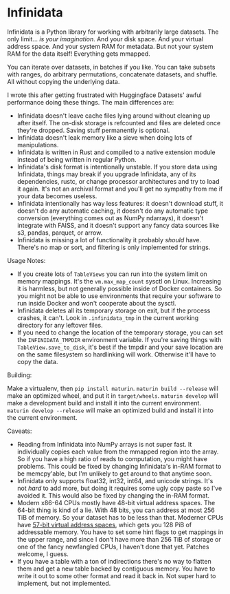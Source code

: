 # Infinidata

Infinidata is a Python library for working with arbitrarily large datasets. The only limit... *is
your imagination*. And your disk space. And your virtual address space. And your system RAM for
metadata. But not your system RAM for the data itself! Everything gets mmapped.

You can iterate over datasets, in batches if you like. You can take subsets with ranges, do
arbitrary permutations, concatenate datasets, and shuffle. All without copying the underlying data.

I wrote this after getting frustrated with Huggingface Datasets' awful performance doing these
things. The main differences are:

- Infinidata doesn't leave cache files lying around without cleaning up after itself. The on-disk
  storage is refcounted and files are deleted once they're dropped. Saving stuff permanently is
  optional.
- Infinidata doesn't leak memory like a sieve when doing lots of manipulations.
- Infinidata is written in Rust and compiled to a native extension module instead of being written
  in regular Python.
- Infinidata's disk format is intentionally unstable. If you store data using Infinidata, things
  may break if you upgrade Infinidata, any of its dependencies, rustc, or change processor
  architectures and try to load it again. It's not an archival format and you'll get no sympathy
  from me if your data becomes useless.
- Infinidata intentionally has way less features: it doesn't download stuff, it doesn't do any
  automatic caching, it doesn't do any automatic type conversion (everything comes out as NumPy
  ndarrays), it doesn't integrate with FAISS, and it doesn't support any fancy data sources like
  s3, pandas, parquet, or arrow.
- Infinidata is missing a lot of functionality it probably *should* have. There's no map or sort,
  and filtering is only implemented for strings.

Usage Notes:

  - If you create lots of `TableViews` you can run into the system limit on memory mappings. It's
    the `vm.max_map_count` sysctl on Linux. Increasing it is harmless, but not generally possible
    inside of Docker containers. So you might not be able to use environments that require your
    software to run inside Docker and won't cooperate about the sysctl.
  - Infinidata deletes all its temporary storage on exit, but if the process crashes, it can't.
    Look in `.infinidata_tmp` in the current working directory for any leftover files.
  - If you need to change the location of the temporary storage, you can set the `INFINIDATA_TMPDIR`
    environment variable. If you're saving things with `TableView.save_to_disk`, it's best if the
    tmpdir and your save location are on the same filesystem so hardlinking will work. Otherwise
    it'll have to copy the data.

Building:

Make a virtualenv, then `pip install maturin`. `maturin build --release` will make an optimized
wheel, and put it in `target/wheels`. `maturin develop` will make a development build and install it
into the current environment. `maturin develop --release` will make an optimized build and install
it into the current environment.

Caveats:

  - Reading from Infinidata into NumPy arrays is not super fast. It individually copies each value
    from the mmapped region into the array. So if you have a high ratio of reads to computation, you
    might have problems. This could be fixed by changing Infinidata's in-RAM format to be
    memcpy'able, but I'm unlikely to get around to that anytime soon.
  - Infinidata only supports float32, int32, int64, and unicode strings. It's not *hard* to add
    more, but doing it requires some ugly copy paste so I've avoided it. This would also be fixed by
    changing the in-RAM format.
  - Modern x86-64 CPUs mostly have 48-bit virtual address spaces. The 64-bit thing is kind of a lie.
    With 48 bits, you can address at most 256 TiB of memory. So your dataset has to be less than
    that. Moderner CPUs have [57-bit virtual address
    spaces](https://en.wikipedia.org/wiki/Intel_5-level_paging), which gets you 128 PiB of
    addressable memory. You have to set some hint flags to get mappings in the upper range, and
    since I don't have more than 256 TiB of storage or one of the fancy newfangled CPUs, I haven't
    done that yet. Patches welcome, I guess.
  - If you have a table with a ton of indirections there's no way to flatten them and get a new
    table backed by contiguous memory. You have to write it out to some other format and read it
    back in. Not super hard to implement, but not implemented.